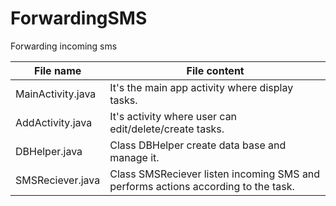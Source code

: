 # ForwardingSMS
Forwarding incoming sms

File name           | File content 
--------------------|--------------------------------------------------------------------------------------------------------
MainActivity.java   | It's the main app activity where display tasks.
AddActivity.java    | It's activity where user can edit/delete/create tasks.
DBHelper.java       | Class DBHelper create data base and manage it.
SMSReciever.java    | Class SMSReciever listen incoming SMS and performs actions according to the task.

